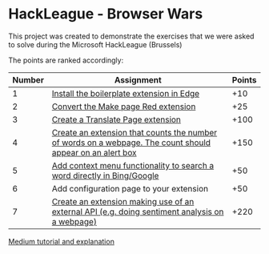 # HackLeague - Browser Wars
This project was created to demonstrate the exercises that we were asked to solve during the Microsoft HackLeague (Brussels)

The points are ranked accordingly:

| Number | Assignment | Points |
| ------ | ---------- | ------ |
| 1 | [Install the boilerplate extension in Edge](./EdgeQRCode-Extension) | +10 |
| 2 | [Convert the Make page Red extension](./make_page_red) | +25 |
| 3 | [Create a Translate Page extension](./Translator) | +100 |
| 4 | [Create an extension that counts the number of words on a webpage. The count should appear on an alert box](./CountWords) | +150 |
| 5 | [Add context menu functionality to search a word directly in Bing/Google](./SearchContextMenu) | +50 |
| 6 | Add configuration page to your extension | +50 |
| 7 | [Create an extension making use of an external API (e.g. doing sentiment analysis on a webpage)](./Sentiment) | +220 |

[Medium tutorial and explanation](https://medium.com/@maximgeerinck/creating-a-microsoft-edge-extension-77798682bbc9#.3jgfygowf)
